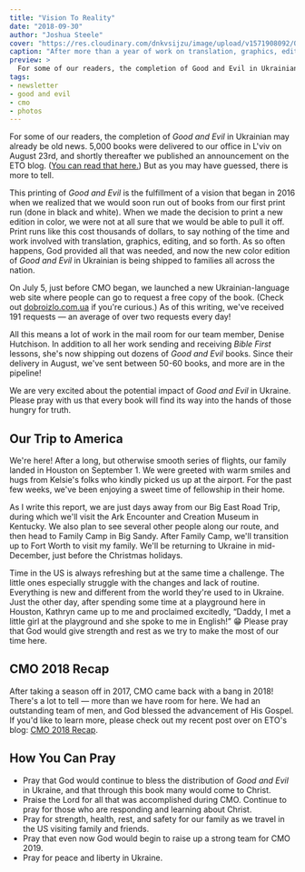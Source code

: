 ```yaml
---
title: "Vision To Reality"
date: "2018-09-30"
author: "Joshua Steele"
cover: "https://res.cloudinary.com/dnkvsijzu/image/upload/v1571908092/OFReport/2018-09-30-vision-to-reality/dobro-zlo-group-12-6_eitj7q.jpg"
caption: "After more than a year of work on translation, graphics, editing, and logistics, the Ukrainian edition of Good and Evil is here! On August 23rd, this group of men worked past midnight unloading all 5,000 books!"
preview: >
  For some of our readers, the completion of Good and Evil in Ukrainian may already be old news. 5,000 books were delivered to our office in L’viv on August 23rd, and shortly thereafter we published an announcement on the ETO blog. (You can read that here.) But as you may have guessed, there is more to tell.
tags:
- newsletter
- good and evil
- cmo
- photos
---
```


For some of our readers, the completion of *Good and Evil* in Ukrainian may already be old news. 5,000 books were delivered to our office in L'viv on August 23rd, and shortly thereafter we published an announcement on the ETO blog. ([You can read that here.](https://euroteamoutreach.org/blog/2018/08/delivered/)) But as you may have guessed, there is more to tell.

<article-callout content="OFR-Aug-Sep-2018.pdf" :download="true" />

This printing of *Good and Evil* is the fulfillment of a vision that began in 2016 when we realized that we would soon run out of books from our first print run (done in black and white). When we made the decision to print a new edition in color, we were not at all sure that we would be able to pull it off. Print runs like this cost thousands of dollars, to say nothing of the time and work involved with translation, graphics, editing, and so forth. As so often happens, God provided all that was needed, and now the new color edition of *Good and Evil* in Ukrainian is being shipped to families all across the nation.

<article-image publicId="OFReport/2018-09-30-vision-to-reality/dobro-zlo-book-table_wfhasc.jpg" width="768" caption="The color edition of Good and Evil in Ukrainian is here!"/>

<article-image publicId="OFReport/2018-09-30-vision-to-reality/dobro-zlo-box_q2jco5.jpg" width="768" caption="A case of 20 Good and Evil books"/>

On July 5, just before CMO began, we launched a new Ukrainian-language web site where people can go to request a free copy of the book. (Check out [dobroizlo.com.ua](https://dobroizlo.com.ua/) if you're curious.) As of this writing, we've received 191 requests — an average of over two requests every day!

<article-image publicId="OFReport/2018-09-30-vision-to-reality/dobro-zlo-site_l2mtx2.jpg" width="768" :border="true" caption="Any Ukrainian may receive a copy of *Good and Evil* free of charge simply by submitting a request through our web site: [dobroizlo.com.ua](https://dobroizlo.com.ua/)"/>

All this means a lot of work in the mail room for our team member, Denise Hutchison. In addition to all her work sending and receiving *Bible First* lessons, she's now shipping out dozens of *Good and Evil* books. Since their delivery in August, we've sent between 50-60 books, and more are in the pipeline!

<article-image publicId="OFReport/2018-09-30-vision-to-reality/ready-to-mail_r0smks.jpg" width="768" caption="Denise has been hard at work mailing out Good and Evil books. Since August, we've sent out about 60 books!"/>

We are very excited about the potential impact of *Good and Evil* in Ukraine. Please pray with us that every book will find its way into the hands of those hungry for truth. 

<article-image publicId="OFReport/2018-09-30-vision-to-reality/kids-reading-good-and-evil_louinh.jpg" width="768" caption="I recently gave a copy of Good and Evil to every family represented in my Bible First Kids class. The first story we read together was the account of Jesus' conversation with Nicodemus about the brass serpent. Good and Evil includes both the New Testament account in John 3, and the corresponding Old Testament story of the brass serpent in Numbers. We read both and then discussed the correlation between them."/>

## Our Trip to America

We're here! After a long, but otherwise smooth series of flights, our family landed in Houston on September 1. We were greeted with warm smiles and hugs from Kelsie's folks who kindly picked us up at the airport. For the past few weeks, we've been enjoying a sweet time of fellowship in their home.

As I write this report, we are just days away from our <nuxt-link to="/blog/2018-02-05-coming-to-america">Big East Road Trip</nuxt-link>, during which we'll visit the Ark Encounter and Creation Museum in Kentucky. We also plan to see several other people along our route, and then head to Family Camp in Big Sandy. After Family Camp, we'll transition up to Fort Worth to visit my family. We'll be returning to Ukraine in mid-December, just before the Christmas holidays.

Time in the US is always refreshing but at the same time a challenge. The little ones especially struggle with the changes and lack of routine. Everything is new and different from the world they're used to in Ukraine. Just the other day, after spending some time at a playground here in Houston, Kathryn came up to me and proclaimed excitedly, “Daddy, I met a little girl at the playground and she spoke to me in English!” 😁 Please pray that God would give strength and rest as we try to make the most of our time here.

<article-image publicId="OFReport/2018-09-30-vision-to-reality/kids-minivan_cq0rxq.jpg" width="768" caption="Strapped in and ready to roll! God has graciously provided us with a leased minivan for our time in the US. It's super nice and a great fit for our big family!"/>

<article-image publicId="OFReport/2018-09-30-vision-to-reality/with-villenueves_fdtvyp.jpg" width="768" caption="One of the highlights of our trip so far was our visit with the Villenueve family. Ralph Villenueve came to Ukraine in the summer of 2017, and he's been working with our ministry remotely ever since! The Villenueves are from Quebec, and they drove down to Houston to meet us last week. Stay tuned for more news about this amazing family in future posts. And in case you haven't already, be sure to take a few minutes to [Meet Ralph](/blog/2017-08-04-meet-ralph)."/>

<article-image publicId="OFReport/2018-09-30-vision-to-reality/josh-kels-2018-anniversary_kkyc3n.jpg" width="768" caption="On September 18, Kelsie and I celebrated our 14th anniversary!"/>

<article-image publicId="OFReport/2018-09-30-vision-to-reality/josh-bohdan-sermon-mount_ixtgb3.jpg" width="768" caption="From my Bible First Kids class: Bohdan just finished memorizing Matthew 5, 6, and 7 — the entire Sermon on  the Mount!"/>

## CMO 2018 Recap

After taking a season off in 2017, CMO came back with a bang in 2018! There's a lot to tell — more than we have room for here. We had an outstanding team of men, and God blessed the advancement of His Gospel. If you'd like to learn more, please check out my recent post over on ETO's blog: [CMO 2018 Recap](https://euroteamoutreach.org/blog/2018/09/cmo-recap).

<article-image publicId="OFReport/2018-09-30-vision-to-reality/cmo-2018-showing_eg2uwl.jpg" width="768" caption="People from the village of Bystrytsya-Hirska view the film this summer during CMO."/>

<article-image publicId="OFReport/2018-09-30-vision-to-reality/beka-abby-tracts_ydv5ws.jpg" width="768" caption="Abby and Rebekah came out with us several times to pass out tracts in L'viv. How can you say no to those charming smiles?"/>

<article-image publicId="OFReport/2018-09-30-vision-to-reality/ben-preaching-lviv_rdw6i1.jpg" width="768" caption="Ben Sargent preaches the Gospel during one of our chalk art presentations in L'viv this summer."/>

## How You Can Pray

- Pray that God would continue to bless the distribution of *Good and Evil* in Ukraine, and that through this book many would come to Christ.
- Praise the Lord for all that was accomplished during CMO. Continue to pray for those who are responding and learning about Christ.
- Pray for strength, health, rest, and safety for our family as we travel in the US visiting family and friends.
- Pray that even now God would begin to raise up a strong team for CMO 2019.
- Pray for peace and liberty in Ukraine.
